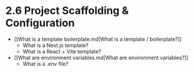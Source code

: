# 2.6 Project Scaffolding & Configuration

- [[What is a template boilerplate.md|What is a template / boilerplate?]]
  - What is a Next.js template?
  - What is a React + Vite template?
- [[What are environment variables.md|What are environment variables?]]
  - What is a .env file?
